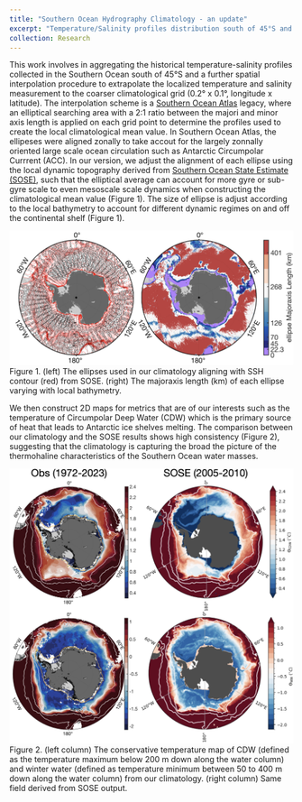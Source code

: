 ```yaml
---
title: "Southern Ocean Hydrography Climatology - an update"
excerpt: "Temperature/Salinity profiles distribution south of 45°S and the count numbers in 50km bins<br/><img src='/images/SO_CLIM.png'>"
collection: Research
---
```


This work involves in aggregating the historical temperature-salinity profiles collected in the Southern Ocean south of 45°S and a further spatial interpolation procedure to extrapolate the localized temperature and salinity measurement to the coarser climatological grid (0.2° x 0.1°, longitude x latitude). The interpolation scheme is a [Southern Ocean Atlas](http://woceatlas.tamu.edu/) legacy, where an elliptical searching area with a 2:1 ratio between the majori and minor axis length is applied on each grid point to determine the profiles used to create the local climatological mean value. In Southern Ocean Atlas, the ellipeses were aligned zonally to take accout for the largely zonnally oriented large scale ocean circulation such as Antarctic Circumpolar Currrent (ACC). In our version, we adjust the alignment of each ellipse using the local dynamic topography derived from [Southern Ocean State Estimate (SOSE)](http://www.ecco.ucsd.edu/sose.html), such that the elliptical average can account for more gyre or sub-gyre scale to even mesoscale scale dynamics when constructing the climatological mean value (Figure 1). The size of ellipse is adjust according to the local bathymetry to account for different dynamic regimes on and off the continental shelf (Figure 1).

![Figure 1](/images/Research_1_fig1.png)
Figure 1. (left) The ellipses used in our climatology aligning with SSH contour (red) from SOSE. (right) The majoraxis length (km) of each ellipse varying with local bathymetry.

We then construct 2D maps for metrics that are of our interests such as the temperature of Circumpolar Deep Water (CDW) which is the primary source of heat that leads to Antarctic ice shelves melting. The comparison between our climatology and the SOSE results shows high consistency (Figure 2), suggesting that the climatology is capturing the broad the picture of the thermohaline characteristics of the Southern Ocean water masses.

![Figure 2](/images/Research_1_fig2.png)
Figure 2. (left column) The conservative temperature map of CDW (defined as the temperature maximum below 200 m down along the water column) and winter water (defined as temperature minimum between 50 to 400 m down along the water column) from our climatology. (right column) Same field derived from SOSE output.
